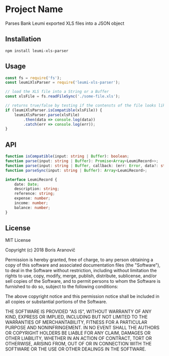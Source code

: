 # Project Name

Parses Bank Leumi exported XLS files into a JSON object

## Installation

`npm install leumi-xls-parser`

## Usage

```js
const fs = require('fs');
const leumiXlsParser = require('leumi-xls-parser');

// load the XLS file into a String or a Buffer
const xlsFile = fs.readFileSync('./some-file.xls');

// returns true/false by testing if the contensts of the file looks like a valid Leumi XLS export
if (leumiXlsParser.isCompatible(xlsFile)) {
    leumiXlsParser.parse(xlsFile)
        .then(data => console.log(data))
        .catch(err => console.log(err));
}
```

## API

```ts
function isCompatible(input: string | Buffer): boolean;
function parse(input: string | Buffer): Promise<Array<LeumiRecord>>;
function parse(input: string | Buffer, callback: (err: Error, data?: string | Buffer) => void): void;
function parseSync(input: string | Buffer): Array<LeumiRecord>;

interface LeumiRecord {
    date: Date;
    description: string;
    reference: string;
    expense: number;
    income: number;
    balance: number;
}
```

## License

MIT License

Copyright (c) 2018 Boris Aranovič

Permission is hereby granted, free of charge, to any person obtaining a copy
of this software and associated documentation files (the "Software"), to deal
in the Software without restriction, including without limitation the rights
to use, copy, modify, merge, publish, distribute, sublicense, and/or sell
copies of the Software, and to permit persons to whom the Software is
furnished to do so, subject to the following conditions:

The above copyright notice and this permission notice shall be included in all
copies or substantial portions of the Software.

THE SOFTWARE IS PROVIDED "AS IS", WITHOUT WARRANTY OF ANY KIND, EXPRESS OR
IMPLIED, INCLUDING BUT NOT LIMITED TO THE WARRANTIES OF MERCHANTABILITY,
FITNESS FOR A PARTICULAR PURPOSE AND NONINFRINGEMENT. IN NO EVENT SHALL THE
AUTHORS OR COPYRIGHT HOLDERS BE LIABLE FOR ANY CLAIM, DAMAGES OR OTHER
LIABILITY, WHETHER IN AN ACTION OF CONTRACT, TORT OR OTHERWISE, ARISING FROM,
OUT OF OR IN CONNECTION WITH THE SOFTWARE OR THE USE OR OTHER DEALINGS IN THE
SOFTWARE.
